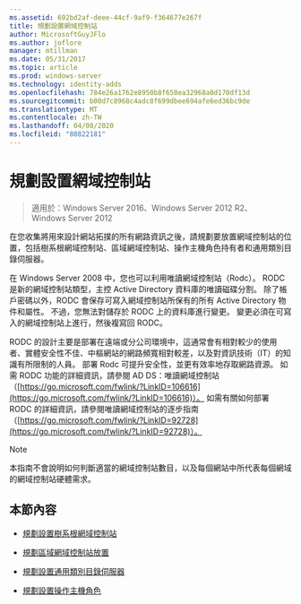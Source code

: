 ```yaml
---
ms.assetid: 692bd2af-deee-44cf-9af9-f364677e267f
title: 規劃設置網域控制站
author: MicrosoftGuyJFlo
ms.author: joflore
manager: mtillman
ms.date: 05/31/2017
ms.topic: article
ms.prod: windows-server
ms.technology: identity-adds
ms.openlocfilehash: 784e26a1762e8950b8f658ea32968a0d170df13d
ms.sourcegitcommit: b00d7c8968c4adc8f699dbee694afe6ed36bc9de
ms.translationtype: MT
ms.contentlocale: zh-TW
ms.lasthandoff: 04/08/2020
ms.locfileid: "80822181"
---
```

# <a name="planning-domain-controller-placement"></a>規劃設置網域控制站

>適用於：Windows Server 2016、Windows Server 2012 R2、Windows Server 2012

在您收集將用來設計網站拓撲的所有網路資訊之後，請規劃要放置網域控制站的位置，包括樹系根網域控制站、區域網域控制站、操作主機角色持有者和通用類別目錄伺服器。  
  
在 Windows Server 2008 中，您也可以利用唯讀網域控制站（Rodc）。 RODC 是新的網域控制站類型，主控 Active Directory 資料庫的唯讀磁碟分割。 除了帳戶密碼以外，RODC 會保存可寫入網域控制站所保有的所有 Active Directory 物件和屬性。 不過，您無法對儲存於 RODC 上的資料庫進行變更。 變更必須在可寫入的網域控制站上進行，然後複寫回 RODC。  
  
RODC 的設計主要是部署在遠端或分公司環境中，這通常會有相對較少的使用者、實體安全性不佳、中樞網站的網路頻寬相對較差，以及對資訊技術（IT）的知識有所限制的人員。 部署 Rodc 可提升安全性，並更有效率地存取網路資源。 如需 RODC 功能的詳細資訊，請參閱 AD DS：唯讀網域控制站（[https://go.microsoft.com/fwlink/?LinkID=106616](https://go.microsoft.com/fwlink/?LinkID=106616)）。 如需有關如何部署 RODC 的詳細資訊，請參閱唯讀網域控制站的逐步指南（[https://go.microsoft.com/fwlink/?LinkID=92728](https://go.microsoft.com/fwlink/?LinkID=92728)）。  
  
> [!NOTE]  
> 本指南不會說明如何判斷適當的網域控制站數目，以及每個網站中所代表每個網域的網域控制站硬體需求。  
  
## <a name="in-this-section"></a>本節內容  
  
-   [規劃設置樹系根網域控制站](../../ad-ds/plan/Planning-Forest-Root-Domain-Controller-Placement.md)  
  
-   [規劃區域網域控制站放置](../../ad-ds/plan/Planning-Regional-Domain-Controller-Placement.md)  
  
-   [規劃設置通用類別目錄伺服器](../../ad-ds/plan/Planning-Global-Catalog-Server-Placement.md)  
  
-   [規劃設置操作主機角色](../../ad-ds/plan/Planning-Operations-Master-Role-Placement.md)  
  


